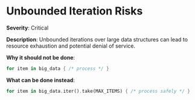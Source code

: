 # Unbounded Iteration Risks

**Severity**: Critical

**Description**: Unbounded iterations over large data structures can lead to resource exhaustion and potential denial of service.

**Why it should not be done**:

```rust
for item in big_data { /* process */ }
```

**What can be done instead**:

```rust
for item in big_data.iter().take(MAX_ITEMS) { /* process safely */ }
```
